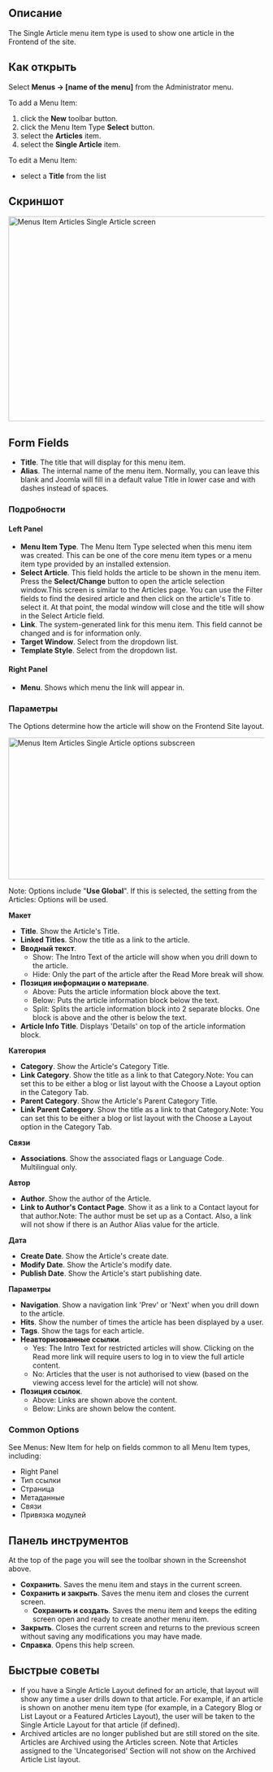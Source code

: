 <!-- Filename: Help4.x:Menu_Item:_Single_Article / Display title: Меню: Материал -->

## Описание

The Single Article menu item type is used to show one article in the
Frontend of the site.

## Как открыть

Select **Menus → \[name of the menu\]** from the Administrator menu.

To add a Menu Item:

1.  click the **New** toolbar button.
2.  click the Menu Item Type **Select** button.
3.  select the **Articles** item.
4.  select the **Single Article** item.

To edit a Menu Item:

- select a **Title** from the list

## Скриншот

<img
src="https://docs.joomla.org/images/thumb/6/6b/Help-4x-Menus-Item-Articles-Single-Article-screen-ru.png/800px-Help-4x-Menus-Item-Articles-Single-Article-screen-ru.png"
decoding="async"
srcset="https://docs.joomla.org/images/thumb/6/6b/Help-4x-Menus-Item-Articles-Single-Article-screen-ru.png/1200px-Help-4x-Menus-Item-Articles-Single-Article-screen-ru.png 1.5x, https://docs.joomla.org/images/thumb/6/6b/Help-4x-Menus-Item-Articles-Single-Article-screen-ru.png/1600px-Help-4x-Menus-Item-Articles-Single-Article-screen-ru.png 2x"
data-file-width="2880" data-file-height="1452" width="800" height="403"
alt="Menus Item Articles Single Article screen" />

## Form Fields

- **Title**. The title that will display for this menu item.
- **Alias**. The internal name of the menu item. Normally, you can leave
  this blank and Joomla will fill in a default value Title in lower case
  and with dashes instead of spaces.

### Подробности

#### Left Panel

- **Menu Item Type**. The Menu Item Type selected when this menu item
  was created. This can be one of the core menu item types or a menu
  item type provided by an installed extension.
- **Select Article**. This field holds the article to be shown in the
  menu item. Press the **Select/Change** button to open the article
  selection window.This screen is similar to the
  Articles
  page. You can use the Filter fields to find the desired article and
  then click on the article's Title to select it. At that point, the
  modal window will close and the title will show in the Select Article
  field.
- **Link**. The system-generated link for this menu item. This field
  cannot be changed and is for information only.
- **Target Window**. Select from the dropdown list.
- **Template Style**. Select from the dropdown list.

#### Right Panel

- **Menu**. Shows which menu the link will appear in.

### Параметры

The Options determine how the article will show on the Frontend Site
layout.

<img
src="https://docs.joomla.org/images/thumb/e/ea/Help-4x-Menus-Item-Articles-Single-Article-options-subscreen-ru.png/600px-Help-4x-Menus-Item-Articles-Single-Article-options-subscreen-ru.png"
decoding="async"
srcset="https://docs.joomla.org/images/thumb/e/ea/Help-4x-Menus-Item-Articles-Single-Article-options-subscreen-ru.png/900px-Help-4x-Menus-Item-Articles-Single-Article-options-subscreen-ru.png 1.5x, https://docs.joomla.org/images/thumb/e/ea/Help-4x-Menus-Item-Articles-Single-Article-options-subscreen-ru.png/1200px-Help-4x-Menus-Item-Articles-Single-Article-options-subscreen-ru.png 2x"
data-file-width="2880" data-file-height="1340" width="600" height="279"
alt="Menus Item Articles Single Article options subscreen" />

Note: Options include "**Use Global**". If this is selected, the setting
from the Articles: Options
will be used.

**Макет**

- **Title**. Show the Article's Title.
- **Linked Titles**. Show the title as a link to the article.
- **Вводный текст**.
  - Show: The Intro Text of the article will show when you drill down to
    the article.
  - Hide: Only the part of the article after the Read More break will
    show.
- **Позиция информации о материале**.
  - Above: Puts the article information block above the text.
  - Below: Puts the article information block below the text.
  - Split: Splits the article information block into 2 separate blocks.
    One block is above and the other is below the text.
- **Article Info Title**. Displays 'Details' on top of the article
  information block.

**Категория**

- **Category**. Show the Article's Category Title.
- **Link Category**. Show the title as a link to that Category.Note: You
  can set this to be either a blog or list layout with the Choose a Layout
  option in the Category Tab.
- **Parent Category**. Show the Article's Parent Category Title.
- **Link Parent Category**. Show the title as a link to that
  Category.Note: You can set this to be either a blog or list layout
  with the Choose a Layout
  option in the Category Tab.

**Связи**

- **Associations**. Show the associated flags or Language Code.
  Multilingual only.

**Автор**

- **Author**. Show the author of the Article.
- **Link to Author's Contact Page**. Show it as a link to a Contact
  layout for that author.Note: The author must be set up as a
  Contact.
  Also, a link will not show if there is an Author Alias
  value for the article.

**Дата**

- **Create Date**. Show the Article's create date.
- **Modify Date**. Show the Article's modify date.
- **Publish Date**. Show the Article's start publishing date.

**Параметры**

- **Navigation**. Show a navigation link 'Prev' or 'Next' when you drill
  down to the article.
- **Hits**. Show the number of times the article has been displayed by a
  user.
- **Tags**. Show the tags for each article.
- **Неавторизованные ссылки**.
  - Yes: The Intro Text for restricted articles will show. Clicking on
    the Read more link will require users to log in to view the full
    article content.
  - No: Articles that the user is not authorised to view (based on the
    viewing access level for the article) will not show.
- **Позиция ссылок**.
  - Above: Links are shown above the content.
  - Below: Links are shown below the content.

### Common Options

See Menus: New Item
for help on fields common to all Menu Item types, including:

- Right Panel
- Тип
  ссылки
- Страница
- Метаданные
- Связи
- Привязка
  модулей

## Панель инструментов

At the top of the page you will see the toolbar shown in the
Screenshot above.

- **Сохранить**. Saves the menu item and stays in the current screen.
- **Сохранить и закрыть**. Saves the menu item and closes the current
  screen.
  - **Сохранить и создать**. Saves the menu item and keeps the editing
    screen open and ready to create another menu item.
- **Закрыть**. Closes the current screen and returns to the previous
  screen without saving any modifications you may have made.
- **Справка**. Opens this help screen.

## Быстрые советы

- If you have a Single Article Layout defined for an article, that
  layout will show any time a user drills down to that article. For
  example, if an article is shown on another menu item type (for
  example, in a Category Blog or List Layout or a Featured Articles
  Layout), the user will be taken to the Single Article Layout for that
  article (if defined).
- Archived articles are no longer published but are still stored on the
  site. Articles are Archived using the Articles screen. Note that
  Articles assigned to the 'Uncategorised' Section will not show on the
  Archived Article List layout.
